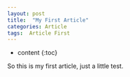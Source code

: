 ```yaml
---
layout: post
title:  "My First Article"
categories: Article
tags:  Article First 
---
```


* content
{:toc}

So this is my first article, just a little test.
